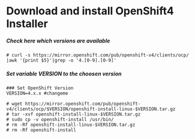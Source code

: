 # Download and install OpenShift4 Installer

##### Check here which versions are available

    # curl -s https://mirror.openshift.com/pub/openshift-v4/clients/ocp/ |awk '{print $5}'|grep -o '4.[0-9].[0-9]'

##### Set variable VERSION to the choosen version

    ### Set OpenShift Version
    VERSION=4.x.x #changeme

    # wget https://mirror.openshift.com/pub/openshift-v4/clients/ocp/$VERSION/openshift-install-linux-$VERSION.tar.gz
    # tar -xvf openshift-install-linux-$VERSION.tar.gz
    # sudo cp -v openshift-install /usr/bin/
    # rm -Rf openshift-install-linux-$VERSION.tar.gz
    # rm -Rf openshift-install
